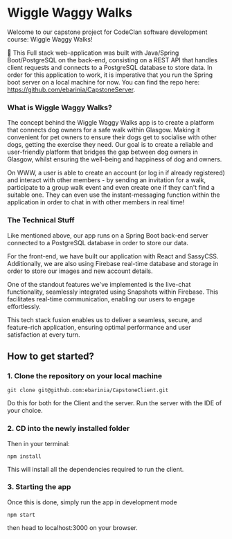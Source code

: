 # Wiggle Waggy Walks

Welcome to our capstone project for CodeClan software development course: Wiggle Waggy Walks!

🚨 This Full stack web-application was built with Java/Spring Boot/PostgreSQL on the back-end, consisting on a REST API that handles client requests and connects to a PostgreSQL database to store data. In order for this application to work, it is imperative that you run the Spring boot server on a local machine for now. You can find the repo here: https://github.com/ebarinia/CapstoneServer.

### What is Wiggle Waggy Walks?

The concept behind the Wiggle Waggy Walks app is to create a platform that connects dog owners for a safe walk within Glasgow. Making it convenient for pet owners to ensure their dogs get to socialise with other dogs, getting the exercise they need. Our goal is to create a reliable and user-friendly platform that bridges the gap between dog owners in Glasgow, whilst ensuring the well-being and happiness of dog and owners.

On WWW, a user is able to create an account (or log in if already registered) and interact with other members - by sending an invitation for a walk, participate to a group walk event and even create one if they can't find a suitable one. They can even use the instant-messaging function within the application in order to chat in with other members in real time!


### The Technical Stuff

Like mentioned above, our app runs on a Spring Boot back-end server connected to a PostgreSQL database in order to store our data. 

For the front-end, we have built our application with React and SassyCSS. Additionally, we are also using Firebase real-time database and storage in order to store our images and new account details. 

One of the standout features we've implemented is the live-chat functionality, seamlessly integrated using Snapshots within Firebase. This facilitates real-time communication, enabling our users to engage effortlessly.

This tech stack fusion enables us to deliver a seamless, secure, and feature-rich application, ensuring optimal performance and user satisfaction at every turn.


## How to get started?

### 1. Clone the repository on your local machine

```
git clone git@github.com:ebarinia/CapstoneClient.git
```

Do this for both for the Client and the server. Run the server with the IDE of your choice.

### 2. CD into the newly installed folder

Then in your terminal:

```
npm install
```

This will install all the dependencies required to run the client. 

### 3. Starting the app

Once this is done, simply run the app in development mode

```
npm start
```

then head to localhost:3000 on your browser.






